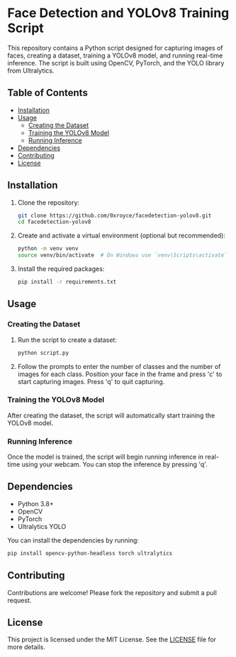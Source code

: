 
# Face Detection and YOLOv8 Training Script

This repository contains a Python script designed for capturing images of faces, creating a dataset, training a YOLOv8 model, and running real-time inference. The script is built using OpenCV, PyTorch, and the YOLO library from Ultralytics.

## Table of Contents

- [Installation](#installation)
- [Usage](#usage)
  - [Creating the Dataset](#creating-the-dataset)
  - [Training the YOLOv8 Model](#training-the-yolov8-model)
  - [Running Inference](#running-inference)
- [Dependencies](#dependencies)
- [Contributing](#contributing)
- [License](#license)

## Installation

1. Clone the repository:
   ```sh
   git clone https://github.com/0xroyce/facedetection-yolov8.git
   cd facedetection-yolov8
   ```

2. Create and activate a virtual environment (optional but recommended):
   ```sh
   python -m venv venv
   source venv/bin/activate  # On Windows use `venv\Scripts\activate`
   ```

3. Install the required packages:
   ```sh
   pip install -r requirements.txt
   ```

## Usage

### Creating the Dataset

1. Run the script to create a dataset:
   ```sh
   python script.py
   ```

2. Follow the prompts to enter the number of classes and the number of images for each class. Position your face in the frame and press 'c' to start capturing images. Press 'q' to quit capturing.

### Training the YOLOv8 Model

After creating the dataset, the script will automatically start training the YOLOv8 model.

### Running Inference

Once the model is trained, the script will begin running inference in real-time using your webcam. You can stop the inference by pressing 'q'.

## Dependencies

- Python 3.8+
- OpenCV
- PyTorch
- Ultralytics YOLO

You can install the dependencies by running:
```sh
pip install opencv-python-headless torch ultralytics
```

## Contributing

Contributions are welcome! Please fork the repository and submit a pull request.

## License

This project is licensed under the MIT License. See the [LICENSE](LICENSE) file for more details.
